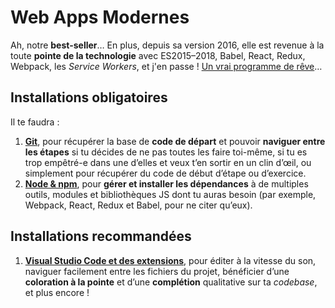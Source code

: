 # Web Apps Modernes

Ah, notre **best-seller**…  En plus, depuis sa version 2016, elle est revenue à la toute **pointe de la technologie** avec ES2015–2018, Babel, React, Redux, Webpack, les *Service Workers*, et j'en passe !  [Un vrai programme de rêve](https://delicious-insights.com/fr/formations/web-app-modernes/#program)…

## Installations obligatoires

Il te faudra :

1. **[Git](../software/git.md)**, pour récupérer la base de **code de départ** et pouvoir **naviguer entre les étapes** si tu décides de ne pas toutes les faire toi-même, si tu es trop empêtré-e dans une d’elles et veux t’en sortir en un clin d’œil, ou simplement pour récupérer du code de début d’étape ou d’exercice.
2. **[Node & npm](../software/node.md)**, pour **gérer et installer les dépendances** à de multiples outils, modules et bibliothèques JS dont tu auras besoin (par exemple, Webpack, React, Redux et Babel, pour ne citer qu’eux).

## Installations recommandées

1. **[Visual Studio Code et des extensions](../software/vscode.md)**, pour éditer à la vitesse du son, naviguer facilement entre les fichiers du projet, bénéficier d’une **coloration à la pointe** et d’une **complétion** qualitative sur ta *codebase*, et plus encore !
